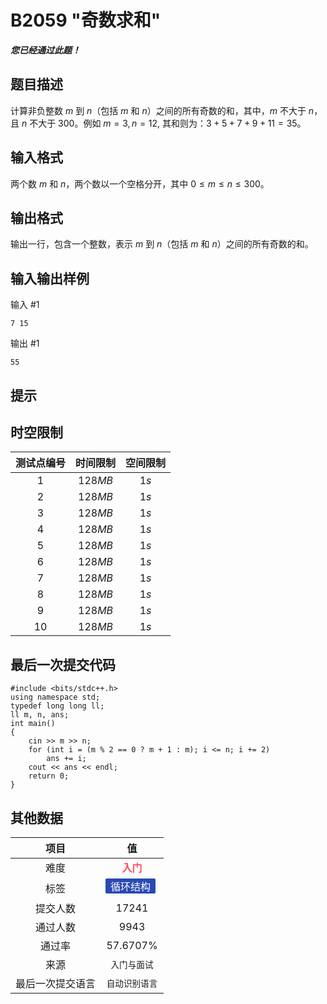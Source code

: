 # B2059 "奇数求和"
***您已经通过此题！***

## 题目描述

计算非负整数 $m$ 到 $n$（包括 $m$ 和 $n$）之间的所有奇数的和，其中，$m$ 不大于 $n$，且 $n$ 不大于 $300$。例如 $m=3,n=12,$ 其和则为：$3+5+7+9+11=35$。

## 输入格式

两个数 $m$ 和 $n$，两个数以一个空格分开，其中 $0 \le m \le n \le 300$。

## 输出格式

输出一行，包含一个整数，表示 $m$ 到 $n$（包括 $m$ 和 $n$）之间的所有奇数的和。

## 输入输出样例

输入 #1
```
7 15
```
输出 #1
```
55
```

## 提示



## 时空限制
|测试点编号|时间限制|空间限制|
|:---:|:---:|:---:|
|$1$|$128MB$|$1s$|
|$2$|$128MB$|$1s$|
|$3$|$128MB$|$1s$|
|$4$|$128MB$|$1s$|
|$5$|$128MB$|$1s$|
|$6$|$128MB$|$1s$|
|$7$|$128MB$|$1s$|
|$8$|$128MB$|$1s$|
|$9$|$128MB$|$1s$|
|$10$|$128MB$|$1s$|

## 最后一次提交代码

```
#include <bits/stdc++.h>
using namespace std;
typedef long long ll;
ll m, n, ans;
int main()
{
    cin >> m >> n;
    for (int i = (m % 2 == 0 ? m + 1 : m); i <= n; i += 2)
        ans += i;
    cout << ans << endl;
    return 0;
}
```

## 其他数据

|项目|值|
|:---:|:---:|
|难度|<span style="font-weight: bold; color: #fe4c61">入门</span>|
|标签|<span style="display: inline-block; margin-right: 5px; margin-bottom: 5px; border-radius: 2px; color: white; padding: 0px 8px; background-color: #2949b4; ">循环结构</span>|
|提交人数|$17241$|
|通过人数|$9943$|
|通过率|$57.6707\%$|
|来源|`入门与面试`|
|最后一次提交语言|`自动识别语言`|

